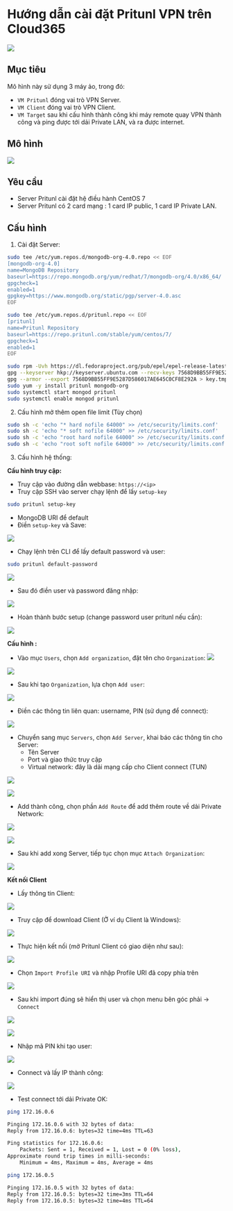# Hướng dẫn cài đặt Pritunl VPN trên Cloud365

![](images/pritunl1.png)

## Mục tiêu
Mô hình này sử dụng 3 máy ảo, trong đó:
- `VM Pritunl` đóng vai trò VPN Server.
- `VM Client` đóng vai trò VPN Client.
- `VM Target` sau khi cấu hình thành công khi máy remote quay VPN thành công và ping được tới dải Private LAN, và ra được internet.

## Mô hình
![](images/pritunl2.png)

## Yêu cầu
- Server Pritunl cài đặt hệ điều hành CentOS 7
- Server Pritunl có 2 card mạng : 1 card IP public, 1 card IP Private LAN.

## Cấu hình
1. Cài đặt Server:

```sh
sudo tee /etc/yum.repos.d/mongodb-org-4.0.repo << EOF
[mongodb-org-4.0]
name=MongoDB Repository
baseurl=https://repo.mongodb.org/yum/redhat/7/mongodb-org/4.0/x86_64/
gpgcheck=1
enabled=1
gpgkey=https://www.mongodb.org/static/pgp/server-4.0.asc
EOF

sudo tee /etc/yum.repos.d/pritunl.repo << EOF
[pritunl]
name=Pritunl Repository
baseurl=https://repo.pritunl.com/stable/yum/centos/7/
gpgcheck=1
enabled=1
EOF

sudo rpm -Uvh https://dl.fedoraproject.org/pub/epel/epel-release-latest-7.noarch.rpm
gpg --keyserver hkp://keyserver.ubuntu.com --recv-keys 7568D9BB55FF9E5287D586017AE645C0CF8E292A
gpg --armor --export 7568D9BB55FF9E5287D586017AE645C0CF8E292A > key.tmp; sudo rpm --import key.tmp; rm -f key.tmp
sudo yum -y install pritunl mongodb-org
sudo systemctl start mongod pritunl
sudo systemctl enable mongod pritunl
```

2. Cấu hình mở thêm open file limit (Tùy chọn)
```sh
sudo sh -c 'echo "* hard nofile 64000" >> /etc/security/limits.conf'
sudo sh -c 'echo "* soft nofile 64000" >> /etc/security/limits.conf'
sudo sh -c 'echo "root hard nofile 64000" >> /etc/security/limits.conf'
sudo sh -c 'echo "root soft nofile 64000" >> /etc/security/limits.conf'
```

3. Cấu hình hệ thống:

**Cấu hình truy cập:**

- Truy cập vào đường dẫn webbase:
`https://<ip>`
- Truy cập SSH vào server chạy lệnh để lấy `setup-key`

```sh
sudo pritunl setup-key
```

- MongoDB URI để default
- Điền `setup-key` và Save:

![](images/pritunl3.png)

- Chạy lệnh trên CLI để lấy default password và user:
```sh
sudo pritunl default-password
```

![](images/pritunl5.png)

- Sau đó điền user và password đăng nhập:

![](images/pritunl4.png)

- Hoàn thành bước setup (change password user pritunl nếu cần):

![](images/pritunl6.png)

**Cấu hình :**

- Vào mục `Users`, chọn `Add organization`, đặt tên cho `Organization`:
![](images/pritunl7.png)

![](images/pritunl8.png)

- Sau khi tạo `Organization`, lựa chọn `Add user`:

![](images/pritunl9.png)

- Điền các thông tin liên quan: username, PIN (sử dụng để connect):

![](images/pritunl10.png)

- Chuyển sang mục `Servers`, chọn `Add Server`, khai báo các thông tin cho Server:
    - Tên Server
    - Port và giao thức truy cập
    - Virtual network: đây là dải mạng cấp cho Client connect (TUN)

![](images/pritunl11.png)

![](images/pritunl12.png)

- Add thành công, chọn phần `Add Route` để add thêm route về dải Private Network:

![](images/pritunl14.png)

![](images/pritunl15.png)

- Sau khi add xong Server, tiếp tục chọn mục `Attach Organization`:

![](images/pritunl13.png)

**Kết nối Client**

- Lấy thông tin Client:

![](images/pritunl16.png)

- Truy cập để download Client (Ở ví dụ Client là Windows):

![](images/pritunl17.png)

- Thực hiện kết nối (mở Pritunl Client có giao diện như sau):

![](images/pritunl18.png)

- Chọn `Import Profile URI` và nhập Profile URI đã copy phía trên

![](images/pritunl19.png)

- Sau khi import đúng sẽ hiển thị user và chọn menu bên góc phải -> `Connect` 

![](images/pritunl20.png)

![](images/pritunl21.png)

- Nhập mã PIN khi tạo user:

![](images/pritunl22.png)

- Connect và lấy IP thành công:

![](images/pritunl23.png)

- Test connect tới dải Private OK:
```sh
ping 172.16.0.6

Pinging 172.16.0.6 with 32 bytes of data:
Reply from 172.16.0.6: bytes=32 time=4ms TTL=63

Ping statistics for 172.16.0.6:
    Packets: Sent = 1, Received = 1, Lost = 0 (0% loss),
Approximate round trip times in milli-seconds:
    Minimum = 4ms, Maximum = 4ms, Average = 4ms

ping 172.16.0.5

Pinging 172.16.0.5 with 32 bytes of data:
Reply from 172.16.0.5: bytes=32 time=3ms TTL=64
Reply from 172.16.0.5: bytes=32 time=4ms TTL=64
```


